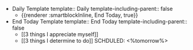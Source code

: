 - Daily Template
  template:: Daily
  template-including-parent:: false
	- {{renderer :smartblockInline, End Today, true}}
- End Today Template
  template:: End Today
  template-including-parent:: false
	- [[3 things I appreciate myself]]
	- [[3 things I determine to do]]
	  SCHDULED: <%tomorrow%>
